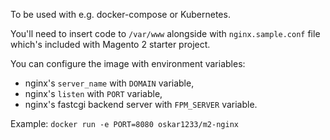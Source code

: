 To be used with e.g. docker-compose or Kubernetes.

You'll need to insert code to `/var/www` alongside with `nginx.sample.conf` file which's included with Magento 2 starter project.

You can configure the image with environment variables:
- nginx's `server_name` with `DOMAIN` variable,
- nginx's `listen` with `PORT` variable,
- nginx's fastcgi backend server with `FPM_SERVER` variable.

Example: ```docker run -e PORT=8080 oskar1233/m2-nginx```
